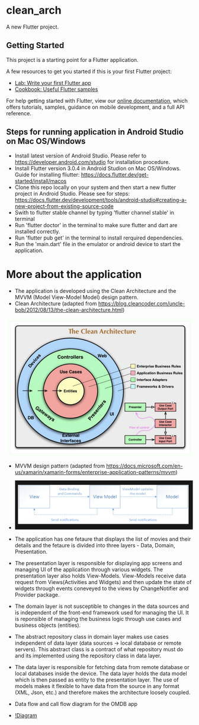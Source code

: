 # clean_arch

A new Flutter project.

## Getting Started

This project is a starting point for a Flutter application.

A few resources to get you started if this is your first Flutter project:

- [Lab: Write your first Flutter app](https://flutter.dev/docs/get-started/codelab)
- [Cookbook: Useful Flutter samples](https://flutter.dev/docs/cookbook)

For help getting started with Flutter, view our
[online documentation](https://flutter.dev/docs), which offers tutorials,
samples, guidance on mobile development, and a full API reference.



## Steps for running application in Android Studio on Mac OS/Windows

- Install latest version of Android Studio. Please refer to https://developer.android.com/studio for installation procedure.
- Install Flutter version 3.0.4 in Android Studion on Mac OS/Windows. Guide for installing fliutter: https://docs.flutter.dev/get-started/install/macos
- Clone this repo locally on your system and then start a new flutter project in Android Studio. Please see for steps: https://docs.flutter.dev/development/tools/android-studio#creating-a-new-project-from-existing-source-code
- Swith to flutter stable channel by typing 'flutter channel stable' in terminal
- Run 'flutter doctor' in the terminal to make sure flutter and dart are installed correctly.
- Run 'flutter pub get' in the terminal to install rerquired dependencies.
- Run the 'main.dart' file in the emulator or android device to start the application.

# More about the application

- The application is developed using the Clean Architecture and the MVVM (Model View-Model Model) design pattern.
- Clean Architecture (adapted from https://blog.cleancoder.com/uncle-bob/2012/08/13/the-clean-architecture.html)

![Clean architecture by uncle Bob](https://github.com/Shivam2094/omdb_app/blob/master/clean_arch.png)

- MVVM design pattern (adapted from https://docs.microsoft.com/en-us/xamarin/xamarin-forms/enterprise-application-patterns/mvvm)
- ![MVVM](https://github.com/Shivam2094/omdb_app/blob/master/mvvm.png)
- The application has one fetaure that displays the list of movies and their details and the fetaure is divided into three layers - Data, Domain, Presentation. 
- The presentation layer is responsible for displaying app screens and managing UI of the application through various widgets. The presentation layer also holds View-Models. View-Models receive data request from Views(Activities and Widgets) and then update the state of widgets through events coneveyed to the views by ChangeNotifier and Provider package.
- The domain layer is not susceptible to changes in the data sources and is independent of the front-end framework used for managing the UI. It is reponsible of managing the business logic through use cases and business objects (entities). 
- The abstract repository class in domain layer makes use cases independent of data layer (data sources -> local database or remote servers). This abstract class is a contract of what repository must do and its implemented using the repository class in data layer.
- The data layer is responsible for fetching data from remote database or local databases inside the device. The data layer holds the data model which is then passed as entity to the presentation layer. The use of models makes it flexible to have data from the source in any format (XML, Json, etc.) and therefore makes the architecture loosely coupled.


- Data flow and call flow diagram for the OMDB app 
- [!Diagram](https://github.com/Shivam2094/omdb_app/blob/master/omdb.png)
